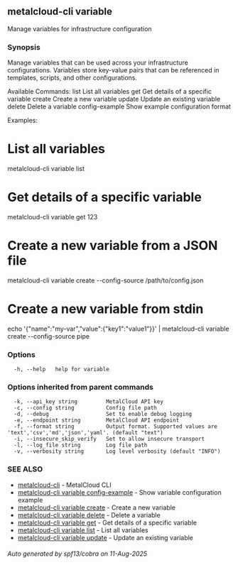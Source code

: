 ## metalcloud-cli variable

Manage variables for infrastructure configuration

### Synopsis

Manage variables that can be used across your infrastructure configurations.
Variables store key-value pairs that can be referenced in templates, scripts, and other configurations.

Available Commands:
  list           List all variables
  get            Get details of a specific variable
  create         Create a new variable
  update         Update an existing variable
  delete         Delete a variable
  config-example Show example configuration format

Examples:
  # List all variables
  metalcloud-cli variable list

  # Get details of a specific variable
  metalcloud-cli variable get 123

  # Create a new variable from a JSON file
  metalcloud-cli variable create --config-source /path/to/config.json

  # Create a new variable from stdin
  echo '{"name":"my-var","value":{"key1":"value1"}}' | metalcloud-cli variable create --config-source pipe

### Options

```
  -h, --help   help for variable
```

### Options inherited from parent commands

```
  -k, --api_key string         MetalCloud API key
  -c, --config string          Config file path
  -d, --debug                  Set to enable debug logging
  -e, --endpoint string        MetalCloud API endpoint
  -f, --format string          Output format. Supported values are 'text','csv','md','json','yaml'. (default "text")
  -i, --insecure_skip_verify   Set to allow insecure transport
  -l, --log_file string        Log file path
  -v, --verbosity string       Log level verbosity (default "INFO")
```

### SEE ALSO

* [metalcloud-cli](metalcloud-cli.md)	 - MetalCloud CLI
* [metalcloud-cli variable config-example](metalcloud-cli_variable_config-example.md)	 - Show variable configuration example
* [metalcloud-cli variable create](metalcloud-cli_variable_create.md)	 - Create a new variable
* [metalcloud-cli variable delete](metalcloud-cli_variable_delete.md)	 - Delete a variable
* [metalcloud-cli variable get](metalcloud-cli_variable_get.md)	 - Get details of a specific variable
* [metalcloud-cli variable list](metalcloud-cli_variable_list.md)	 - List all variables
* [metalcloud-cli variable update](metalcloud-cli_variable_update.md)	 - Update an existing variable

###### Auto generated by spf13/cobra on 11-Aug-2025
